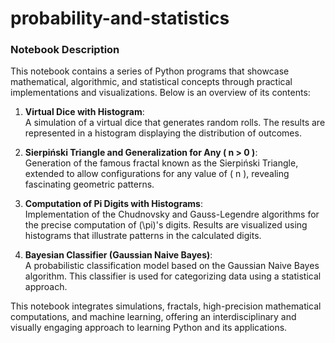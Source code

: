 # probability-and-statistics

### Notebook Description

This notebook contains a series of Python programs that showcase mathematical, algorithmic, and statistical concepts through practical implementations and visualizations. Below is an overview of its contents:

1. **Virtual Dice with Histogram**:  
   A simulation of a virtual dice that generates random rolls. The results are represented in a histogram displaying the distribution of outcomes.

2. **Sierpiński Triangle and Generalization for Any \( n > 0 \)**:  
   Generation of the famous fractal known as the Sierpiński Triangle, extended to allow configurations for any value of \( n \), revealing fascinating geometric patterns.

3. **Computation of Pi Digits with Histograms**:  
   Implementation of the Chudnovsky and Gauss-Legendre algorithms for the precise computation of \(\pi\)'s digits. Results are visualized using histograms that illustrate patterns in the calculated digits.

4. **Bayesian Classifier (Gaussian Naive Bayes)**:  
   A probabilistic classification model based on the Gaussian Naive Bayes algorithm. This classifier is used for categorizing data using a statistical approach.

This notebook integrates simulations, fractals, high-precision mathematical computations, and machine learning, offering an interdisciplinary and visually engaging approach to learning Python and its applications.
